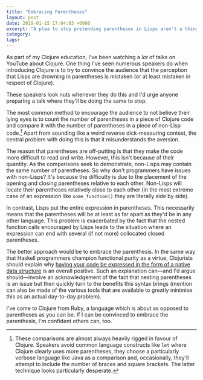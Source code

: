 ```yaml
---
title: "Embracing Parentheses"
layout: post
date: 2019-01-15 17:04:03 +0900
excerpt: "A plea to stop pretending parentheses in Lisps aren't a thing."
category: 
tags: 
---
```


As part of my Clojure education, I've been watching a _lot_ of talks on YouTube about Clojure. One thing I've seen numerous speakers do when introducing Clojure is to try to convince the audience that the perception that Lisps are drowning in parentheses is mistaken (or at least mistaken in respect of Clojure).

These speakers look nuts whenever they do this and I'd urge anyone preparing a talk where they'll be doing the same to stop.

The most common method to encourage the audience to not believe their lying eyes is to count the number of parentheses in a piece of Clojure code and compare it with the number of parentheses in a piece of non-Lisp code.[^1] Apart from sounding like a weird reverse dick-measuring contest, the central problem with doing this is that it misunderstands the aversion.

The reason that parentheses are off-putting is that they make the code more difficult to read and write. However, this isn't because of their quantity. As the comparisons seek to demonstrate, non-Lisps may contain the same number of parentheses. So why don't programmers have issues with non-Lisps? It's because the difficulty is due to the placement of the opening and closing parentheses relative to each other. Non-Lisps will locate their parentheses relatively close to each other (in the most extreme case of an expression like `some_function()` they are literally side by side).

In contrast, Lisps put the entire expression in parentheses. This necessarily means that the parentheses will be at least as far apart as they'd be in any other language. This problem is exacerbated by the fact that the nested function calls encouraged by Lisps leads to the situation where an expression can end with several (if not more) collocated closed parentheses.

The better approach would be to embrace the parenthesis. In the same way that Haskell programmers champion functional purity as a virtue, Clojurists should explain why [having your code be expressed in the form of a native data structure][mcp] is an overall positive. Such an explanation can—and I'd argue should—involve an acknowledgement of the fact that nesting parentheses is an issue but then quickly turn to the benefits this syntax brings (mention can also be made of the various tools that are available to greatly minimise this as an actual day-to-day problem).

I've come to Clojure from Ruby, a language which is about as opposed to parentheses as you can be. If I can be convinced to embrace the parenthesis, I'm confident others can, too.

[mcp]: http://articles.inqk.net/2019/01/11/code-as-data-structures.html

[^1]: These comparisons are almost always heavily rigged in favour of Clojure. Speakers avoid common language constructs like `let` where Clojure clearly uses more parentheses, they choose a particularly verbose language like Java as a comparison and, occasionally, they'll attempt to include the number of braces and square brackets. The latter technique looks particularly desperate.